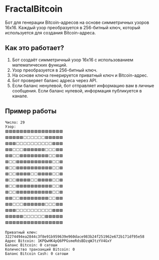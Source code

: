 # FractalBitcoin

Бот для генерации Bitcoin-адресов на основе симметричных узоров 16x16. Каждый узор преобразуется в 256-битный ключ, который используется для создания Bitcoin-адреса.

## Как это работает?

1. Бот создаёт симметричный узор 16x16 с использованием математических функций.
2. Узор преобразуется в 256-битный ключ.
3. На основе ключа генерируется приватный ключ и Bitcoin-адрес.
4. Бот проверяет баланс адреса через API.
5. Если баланс ненулевой, бот отправляет информацию вам в личные сообщения. Если баланс нулевой, информация публикуется в канале.

## Пример работы

```plaintext
Число: 29
Узор:
🟩🟩🟩🟩🟩🟩🟩🟩🟩🟩🟩🟩🟩🟩🟩🟩
🟩🟩🟩🟩🟩⬜️⬜️⬜️⬜️⬜️⬜️🟩🟩🟩🟩🟩
🟩🟩🟩⬜️⬜️⬜️⬜️⬜️⬜️⬜️⬜️⬜️⬜️🟩🟩🟩
🟩🟩⬜️⬜️⬜️🟩🟩🟩🟩🟩🟩⬜️⬜️⬜️🟩🟩
🟩🟩⬜️⬜️🟩🟩🟩🟩🟩🟩🟩🟩⬜️⬜️🟩🟩
🟩⬜️⬜️🟩🟩🟩🟩🟩🟩🟩🟩🟩🟩⬜️⬜️🟩
🟩⬜️⬜️🟩🟩🟩🟩🟩🟩🟩🟩🟩🟩⬜️⬜️🟩
🟩⬜️⬜️🟩🟩🟩🟩⬜️⬜️🟩🟩🟩🟩⬜️⬜️🟩
🟩⬜️⬜️🟩🟩🟩🟩⬜️⬜️🟩🟩🟩🟩⬜️⬜️🟩
🟩⬜️⬜️🟩🟩🟩🟩🟩🟩🟩🟩🟩🟩⬜️⬜️🟩
🟩⬜️⬜️🟩🟩🟩🟩🟩🟩🟩🟩🟩🟩⬜️⬜️🟩
🟩🟩⬜️⬜️🟩🟩🟩🟩🟩🟩🟩🟩⬜️⬜️🟩🟩
🟩🟩⬜️⬜️⬜️🟩🟩🟩🟩🟩🟩⬜️⬜️⬜️🟩🟩
🟩🟩🟩⬜️⬜️⬜️⬜️⬜️⬜️⬜️⬜️⬜️⬜️🟩🟩🟩
🟩🟩🟩🟩🟩⬜️⬜️⬜️⬜️⬜️⬜️🟩🟩🟩🟩🟩
🟩🟩🟩🟩🟩🟩🟩🟩🟩🟩🟩🟩🟩🟩🟩🟩

Приватный ключ: 32274494ea2844c3f8e91b959639e960dace983b24f251962e672b171df95e58
Адрес Bitcoin: 1KPQwHK4pQ6PPGsmeRdsBDzqWJtzYV4GxY
Баланс Bitcoin: 0 сатоши
Количество транзакций Bitcoin: 0
Баланс Bitcoin Cash: 0 сатоши
